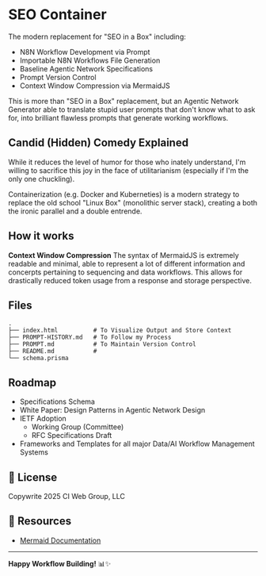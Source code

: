 # SEO Container

The modern replacement for "SEO in a Box" including:

- N8N Workflow Development via Prompt
- Importable N8N Workflows File Generation
- Baseline Agentic Network Specifications
- Prompt Version Control
- Context Window Compression via MermaidJS

This is more than "SEO in a Box" replacement, but an Agentic Network Generator able to translate stupid user prompts that don't know what to ask for, into brilliant flawless prompts that generate working workflows.


## Candid (Hidden) Comedy Explained

While it reduces the level of humor for those who inately understand, I'm willing to sacrifice this joy in the face of utilitarianism (especially if I'm the only one chuckling).

Containerization (e.g. Docker and Kuberneties) is a modern strategy to replace the old school "Linux Box" (monolithic server stack), creating a both the ironic parallel and a double entrende.


## How it works

**Context Window Compression**
The syntax of MermaidJS is extremely readable and minimal, able to represent a lot of different information and concerpts pertaining to sequencing and data workflows.  This allows for drastically reduced token usage from a response and storage perspective.


## Files
```
.
├── index.html          # To Visualize Output and Store Context
├── PROMPT-HISTORY.md   # To Follow my Process
├── PROMPT.md           # To Maintain Version Control
├── README.md           #
└── schema.prisma
```


## Roadmap
- Specifications Schema
- White Paper: Design Patterns in Agentic Network Design
- IETF Adoption
  - Working Group (Committee)
  - RFC Specifications Draft
- Frameworks and Templates for all major Data/AI Workflow Management Systems



## 📄 License

Copywrite 2025 CI Web Group, LLC

## 🔗 Resources

- [Mermaid Documentation](https://mermaid.js.org/)

---

**Happy Workflow Building!** 📊✨
